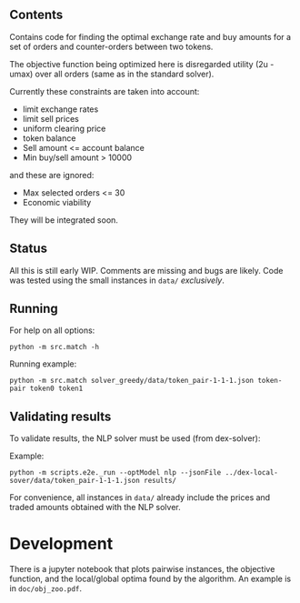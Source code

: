 ## Contents

Contains code for finding the optimal exchange rate and buy amounts for
a set of orders and counter-orders between two tokens.

The objective function being optimized here is disregarded utility (2u - umax)
over all orders (same as in the standard solver).

Currently these constraints are taken into account:

* limit exchange rates
* limit sell prices
* uniform clearing price
* token balance
* Sell amount <= account balance
* Min buy/sell amount > 10000

and these are ignored:

* Max selected orders <= 30
* Economic viability

They will be integrated soon.

## Status

All this is still early WIP. Comments are missing and bugs are likely. Code
was tested using the small instances in `data/` *exclusively*.

## Running

For help on all options:
```
python -m src.match -h
```

Running example:
```
python -m src.match solver_greedy/data/token_pair-1-1-1.json token-pair token0 token1
```

## Validating results

To validate results, the NLP solver must be used (from dex-solver):

Example:
```
python -m scripts.e2e._run --optModel nlp --jsonFile ../dex-local-sover/data/token_pair-1-1-1.json results/
```

For convenience, all instances in `data/` already include the prices and traded amounts
obtained with the NLP solver.

# Development

There is a jupyter notebook that plots pairwise instances, the objective function, and the local/global optima
found by the algorithm. An example is in `doc/obj_zoo.pdf`.